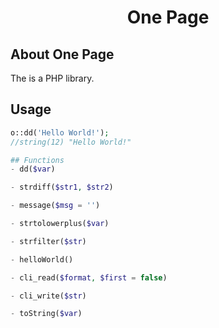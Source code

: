 <h1><p align="center">One Page</p></h1>

## About One Page
The is a PHP library.

## Usage
```php
o::dd('Hello World!');
//string(12) "Hello World!" 

## Functions
- dd($var)

- strdiff($str1, $str2)

- message($msg = '')

- strtolowerplus($var)

- strfilter($str)

- helloWorld()

- cli_read($format, $first = false)

- cli_write($str)

- toString($var)
